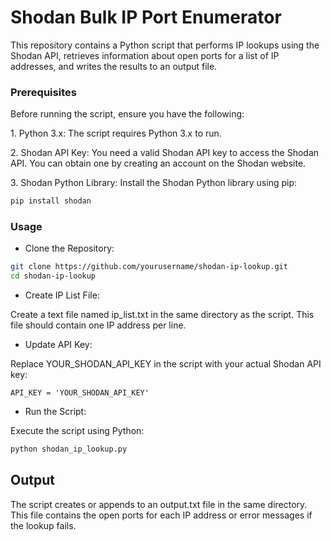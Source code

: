 # Shodan Bulk IP Port Enumerator
This repository contains a Python script that performs IP lookups using the Shodan API, retrieves information about open ports for a list of IP addresses, and writes the results to an output file.

### Prerequisites
Before running the script, ensure you have the following:

<p>  1. Python 3.x: The script requires Python 3.x to run.</p>

<p>  2. Shodan API Key: You need a valid Shodan API key to access the Shodan API. You can obtain one by creating an account on the Shodan website.</p>

<p>  3. Shodan Python Library: Install the Shodan Python library using pip:</p>

```bash
pip install shodan
```
### Usage
*   Clone the Repository:

```bash
git clone https://github.com/yourusername/shodan-ip-lookup.git
cd shodan-ip-lookup
```

*   Create IP List File:

Create a text file named ip_list.txt in the same directory as the script. This file should contain one IP address per line.

*   Update API Key:

Replace YOUR_SHODAN_API_KEY in the script with your actual Shodan API key:

```
API_KEY = 'YOUR_SHODAN_API_KEY'
```

*   Run the Script:

Execute the script using Python:

```bash
python shodan_ip_lookup.py
```

## Output
The script creates or appends to an output.txt file in the same directory. This file contains the open ports for each IP address or error messages if the lookup fails.
